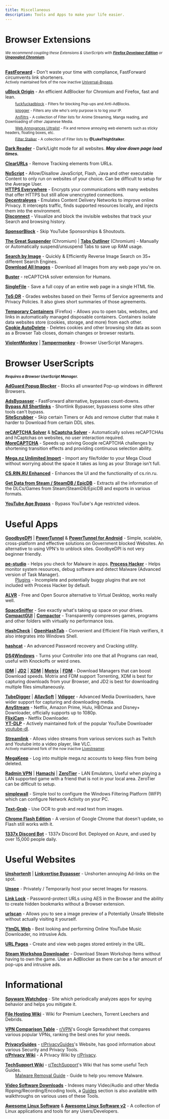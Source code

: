 ```yaml
---
title: Miscellaneous
description: Tools and Apps to make your life easier.
---
```


# Browser Extensions

<sub>*We recommend coupling these Extensions & UserScripts with [**Firefox Developer Edition**](https://www.mozilla.org/en-US/firefox/developer/) or [**Ungoogled Chromium**](https://github.com/Eloston/ungoogled-chromium).*</sub>  
&nbsp;  
  
[**FastForward**](https://github.com/FastForwardTeam/FastForward) - Don't waste your time with compliance, FastForward circumvents link shorteners.   
<sub>Actively maintained fork of the now inactive [Universal-Bypass](https://github.com/Sainan/Universal-Bypass).</sub>  

[**uBlock Origin**](https://github.com/gorhill/uBlock) - An efficient AdBlocker for Chromium and Firefox, fast and lean.  
&nbsp;&nbsp;&nbsp;&nbsp;&nbsp;&nbsp;&nbsp;&nbsp;<sub>[fuckfuckadblock](https://github.com/bogachenko/fuckfuckadblock) - Filters for blocking Pop-ups and Anti-AdBlocks.</sub>  
&nbsp;&nbsp;&nbsp;&nbsp;&nbsp;&nbsp;&nbsp;&nbsp;<sub>[iplogger](https://github.com/piperun/iploggerfilter) - Filters any site who's only purpose is to log your IP.</sub>  
&nbsp;&nbsp;&nbsp;&nbsp;&nbsp;&nbsp;&nbsp;&nbsp;<sub>[Anifiltrs](https://github.com/Karmesinrot/Anifiltrs) - A collection of Filter lists for Anime Streaming, Manga reading, and Downloading of other Japanese Media.</sub>  
&nbsp;&nbsp;&nbsp;&nbsp;&nbsp;&nbsp;&nbsp;&nbsp;<sub>[Web Annoyances Ultralist](https://github.com/yourduskquibbles/webannoyances) - Fix and remove annoying web elements such as sticky headers, floating boxes, etc.</sub>  
&nbsp;&nbsp;&nbsp;&nbsp;&nbsp;&nbsp;&nbsp;&nbsp;<sub>[Filter Stalker](https://rentry.co/FilterStalker) - A collection of Filter lists by **@LukeThighStalker**.</sub> 

[**Dark Reader**](https://github.com/darkreader/darkreader) - Dark/Light mode for all websites. **_May slow down page load times._**

[**ClearURLs**](https://github.com/ClearURLs/Addon) - Remove Tracking elements from URLs.

[**NoScript**](https://github.com/hackademix/noscript) - Allow/Disallow JavaScript, Flash, Java and other executable Content to only run on websites of your choice. Can be difficult to setup for the Average User.  
[**HTTPS Everywhere**](https://github.com/EFForg/https-everywhere) - Encrypts your communications with many websites that offer HTTPS but still allow unencrypted connections.  
[**Decentraleyes**](https://git.synz.io/Synzvato/decentraleyes) - Emulates Content Delivery Networks to improve online Privacy. It intercepts traffic, finds supported resources locally, and injects them into the environment.  
[**Disconnect**](https://github.com/disconnectme/disconnect) - Visualize and block the invisible websites that track your Search and browsing history.

[**SponsorBlock**](https://github.com/ajayyy/SponsorBlock) - Skip YouTube Sponsorships & Shoutouts.

[**The Great Suspender**](https://github.com/aciidic/thegreatsuspender-notrack) (Chromium) | [**Tabs Outliner**](https://chrome.google.com/webstore/detail/tabs-outliner/eggkanocgddhmamlbiijnphhppkpkmkl) (Chromium) - Manually or Automatically suspend/unsuspend Tabs to save up RAM usage.  

[**Search by Image**](https://github.com/dessant/search-by-image) - Quickly & Efficiently Reverse Image Search on 35+ different Search Engines.  
[**Download All Images**](https://github.com/belaviyo/save-images) - Download all Images from any web page you're on.

[**Buster**](https://github.com/dessant/buster) - reCAPTCHA solver extension for Humans.  

[**SingleFile**](https://github.com/gildas-lormeau/SingleFile) -  Save a full copy of an entire web page in a single HTML file.

[**ToS;DR**](https://github.com/tosdr/browser-extensions) - Grades websites based on their Terms of Service agreements and Privacy Policies. It also gives short summaries of those agreements.

[**Temporary Containers**](https://github.com/stoically/temporary-containers) (Firefox) - Allows you to open tabs, websites, and links in automatically managed disposable containers. Containers isolate data websites store (cookies, storage, and more) from each other.  
[**Cookie AutoDelete**](https://github.com/Cookie-AutoDelete/Cookie-AutoDelete) - Deletes cookies and other browsing site data as soon as a Browser Tab closes, domain changes or browser restarts.

[**ViolentMonkey**](https://github.com/violentmonkey/violentmonkey) | [**Tampermonkey**](https://www.tampermonkey.net/) - Browser UserScript Managers.  

# Browser UserScripts
<sub>**_Requires a Browser UserScript Manager._**</sub>

[**AdGuard Popup Blocker**](https://github.com/AdguardTeam/PopupBlocker) - Blocks all unwanted Pop-up windows in different Browsers.

[**AdsBypasser**](https://github.com/adsbypasser/adsbypasser) - FastForward alternative, bypasses count-downs.   
[**Bypass All Shortlinks**](https://greasyfork.org/en/scripts/431691-bypass-all-shortlinks) - Shortlink Bypasser, bypassess some sites other tools can't bypass.  
[**SiteScrubber**](https://github.com/PrimePlaya24/dl-site-scrubber) - Skip certain Timers or Ads and remove clutter that make it harder to Download from certain DDL sites.

[**reCAPTCHA Solver**](https://greasyfork.org/en/scripts/430593-recaptcha-solver-automatically-solves-recaptcha-in-browser) & [**hCaptcha Solver**](https://greasyfork.org/en/scripts/425854-hcaptcha-solver-automatically-solves-hcaptcha-in-browser) - Automatically solves reCAPTCHAs and hCaptchas on websites, no user interaction required.  
[**MoreCAPTCHA**](https://greasyfork.org/en/scripts/31088-morecaptcha) - Speeds up solving Google reCAPTCHA challenges by shortening transition effects and providing continuous selection ability.

[**Mega.nz Unlimited Import**](https://pastebin.com/raw/4AXkE1yE) - Import any file/folder to your Mega Cloud without worrying about the space it takes as long as your Storage isn't full.

[**CS.RIN.RU Enhanced**](https://github.com/SubZeroPL/cs-rin-ru-enhanced-mod) - Enhances the UI and the functionality of cs.rin.ru.

[**Get Data from Steam / SteamDB / EpicDB**](https://github.com/Sak32009/GetDLCInfoFromSteamDB/) - Extracts all the information of the DLCs/Games from Steam/SteamDB/EpicDB and exports in various formats.

[**YouTube Age Bypass**](https://github.com/zerodytrash/Simple-YouTube-Age-Restriction-Bypass/) - Bypass YouTube's Age restricted videos.

# Useful Apps

[**GoodbyeDPI**](https://github.com/ValdikSS/GoodbyeDPI) | [**PowerTunnel**](https://github.com/krlvm/PowerTunnel) & [**PowerTunnel for Android**](https://github.com/krlvm/PowerTunnel-Android) - Simple, scalable, cross-platform and effective solutions on Government blocked Websites. An alternative to using VPN's to unblock sites. GoodbyeDPI is not very beginner friendly.  

[**pe-studio**](https://www.winitor.com/) - Helps you check for Malware in apps.
[**Process Hacker**](https://github.com/processhacker/processhacker) - Helps monitor system resources, debug software and detect Malware (Advanced version of Task Manager).  
&nbsp;&nbsp;&nbsp;&nbsp;&nbsp;&nbsp;&nbsp;&nbsp;[Plugins](https://github.com/processhacker/plugins-extra) - Incomplete and potentially buggy plugins that are not included with Process Hacker by default.  

[**ALVR**](https://github.com/alvr-org/ALVR) - Free and Open Source alternative to Virtual Desktop, works really well.  

[**SpaceSniffer**](http://www.uderzo.it/main_products/space_sniffer/) - See exactly what's taking up space on your drives.  
[**CompactGUI**](https://github.com/ImminentFate/CompactGUI) | [**Compactor**](https://github.com/Freaky/Compactor) - Transparently compresses games, programs and other folders with virtually no performance loss. 

[**HashCheck**](https://github.com/idrassi/HashCheck) | [**OpenHashTab**](https://github.com/namazso/OpenHashTab) - Convenient and Efficient File Hash verifiers, it also integrates into Windows Shell.

[**hashcat**](https://github.com/hashcat/hashcat) - An advanced Password recovery and Cracking utility.

[**DS4Windows**](https://github.com/Ryochan7/DS4Windows) - Turns your Controller into one that all Programs can read, useful with Knockoffs or weird ones.

[**IDM**](https://www.internetdownloadmanager.com/) | [**JD2**](https://jdownloader.org/jdownloader2) | [**XDM**](https://github.com/subhra74/xdm) | [**Motrix**](https://github.com/agalwood/Motrix) | [**FDM**](https://www.freedownloadmanager.org/) - Download Managers that can boost Download speeds. Motrix and FDM support Torrenting, XDM is best for capturing downloads from your Browser, and JD2 is best for downloading multiple files simultaneously.  

[**TubeDigger**](https://www.tubedigger.com/index.html) | [**AllavSoft**](https://www.allavsoft.com/) | [**Vdigger**](https://www.getflv.net/) - Advanced Media Downloaders, have wider support for capturing and downloading media.  
[**AnyStream**](https://www.redfox.bz/anystream.html) - Netflix, Amazon Prime, Hulu, HBOmax and Disney+ Downloader, officially supports up to 1080p.  
[**FlixiCam**](https://www.flixicam.com/) - Netflix Downloader.  
[**YT-DLP**](https://github.com/yt-dlp/yt-dlp) - Actively maintained fork of the popular YouTube Downloader [youtube-dl](https://github.com/ytdl-org/youtube-dl).

[**Streamlink**](https://github.com/streamlink/streamlink) - Allows video streams from various services such as Twitch and Youtube into a video player, like VLC.  
<sub>Actively maintained fork of the now inactive [Livestreamer](https://github.com/chrippa/livestreamer).</sub>  

[**MegaKeep**](https://github.com/xCryptic/MegaKeep) - Log into multiple mega.nz accounts to keep files from being deleted.

[**Radmin VPN**](https://www.radmin-vpn.com/) | [**Hamachi**](https://www.vpn.net/) | [**ZeroTier**](https://github.com/zerotier/ZeroTierOne) - LAN Emulators, Useful when playing a LAN supported game with a friend that is not in your local area. ZeroTier can be difficult to setup.

[**simplewall**](https://www.henrypp.org/product/simplewall) - Simple tool to configure the Windows Filtering Platform (WFP) which can configure Network Activity on your PC.

[**Text-Grab**](https://github.com/TheJoeFin/Text-Grab) - Use OCR to grab and read text from images. 

[**Chrome Flash Edition**](https://github.com/chromeflashdevs/Chrome-Flash-Edition/releases) - A version of Google Chrome that doesn't update, so Flash still works with it.

[**1337x Discord Bot**](https://github.com/brandongallagher1999/1337x-Bot) - 1337x Discord Bot. Deployed on Azure, and used by over 15,000 people daily.

# Useful Websites

[**UnshortenIt**](https://unshorten.it/) | [**Linkvertise Bypasser**](https://thebypasser.com/) - Unshorten annoying Ad-links on the spot.

[**Unsee**](https://unsee.cc/) - Privately / Temporarily host your secret Images for reasons.

[**Link Lock**](https://jstrieb.github.io/link-lock) - Password-protect URLs using AES in the Browser and the ability to create hidden bookmarks without a Browser extension.

[**urlscan**](https://urlscan.io/) - Allows you to see a image preview of a Potentially Unsafe Website without actually visiting it yourself.

[**YtmDL Web**](https://ytmdl.deepjyoti30.dev/) - Best looking and performing Online YouTube Music Downloader, no intrusive Ads.

[**URL Pages**](https://jstrieb.github.io/urlpages/) - Create and view web pages stored entirely in the URL.

[**Steam Workshop Downloader**](https://www.steamworkshopdownloader.io/) - Download Steam Workshop Items without having to own the game. Use an AdBlocker as there can be a fair amount of pop-ups and intrusive ads.

# Informational

[**Spyware Watchdog**](https://spyware.neocities.org/articles/) - Site which periodically analyzes apps for spying behavior and helps you mitigate it.

[**File Hosting Wiki**](https://filehostlist.miraheze.org/wiki/Main_Page) - Wiki for Premium Leechers, Torrent Leechers and Debrids.

[**VPN Comparison Table**](https://docs.google.com/spreadsheets/d/1ijfqfLrJWLUVBfJZ_YalVpstWsjw-JGzkvMd6u2jqEk/edit?usp=sharing) - [r/VPN](https://vpn.reddit.com)'s Google Spreadsheet that compares various popular VPNs, ranking the best ones for your needs.  

[**PrivacyGuides**](https://privacyguides.org/) - [r/PrivacyGuides](https://PrivacyGuides.reddit.com)'s Website, has good information about various Security and Privacy Tools.  
[**r/Privacy Wiki**](https://www.reddit.com/r/privacy/wiki/index) - A Privacy Wiki by [r/Privacy](https://privacy.reddit.com).

[**TechSupport Wiki**](https://rtech.support/) - [r/TechSupport](https://techsupport.reddit.com)'s Wiki that has some useful Tech Guides.  
&nbsp;&nbsp;&nbsp;&nbsp;&nbsp;&nbsp;&nbsp;&nbsp;[Malware Removal Guide](https://redd.it/33evdi) - Guide to help you remove Malware.

[**Video Software Downloads**](https://www.videohelp.com/software) - Indexes many Video/Audio and other Media Ripping/Recording/Encoding tools, a [Guides](https://www.videohelp.com/guides) section is also available with walkthroughs on various uses of these Tools.

[**Awesome Linux Software**](https://luong-komorebi.github.io/Awesome-Linux-Software) & [**Awesome Linux Software v2**](https://www.fossmint.com/awesome-linux-software) - A collection of Linux applications and tools for any Users/Developers.
